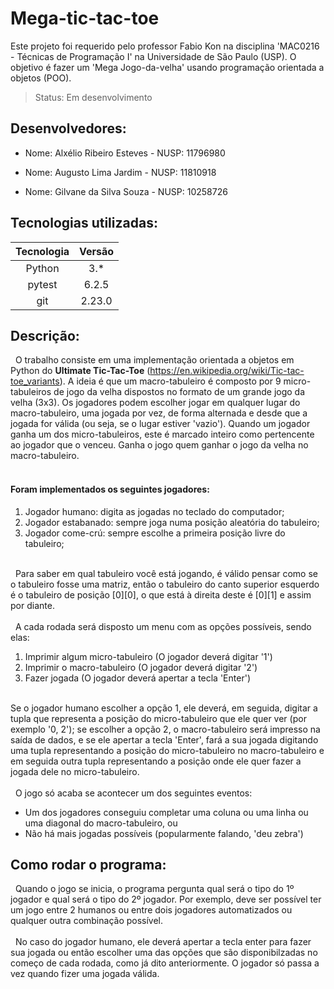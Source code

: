 # Mega-tic-tac-toe
Este projeto foi requerido pelo professor Fabio Kon na disciplina 'MAC0216 - Técnicas de Programação I' na Universidade de São Paulo (USP). 
O objetivo é fazer um 'Mega Jogo-da-velha' usando programação orientada a objetos (POO).

> Status: Em desenvolvimento

## Desenvolvedores:
- Nome: Alxélio Ribeiro Esteves - NUSP: 11796980

- Nome: Augusto Lima Jardim - NUSP: 11810918

- Nome: Gilvane da Silva Souza - NUSP: 10258726
## Tecnologias utilizadas:
 Tecnologia   | Versão
:----------:  | :--------:
Python        | 3.*
pytest        | 6.2.5
git           | 2.23.0


## Descrição:
&nbsp;&nbsp;O trabalho consiste em uma implementação orientada a objetos em Python do **Ultimate Tic-Tac-Toe** (https://en.wikipedia.org/wiki/Tic-tac-toe_variants).  A ideia é que um macro-tabuleiro é composto por 9 micro-tabuleiros de jogo da velha dispostos no formato de um grande jogo da velha (3x3). Os jogadores podem escolher jogar em qualquer lugar do macro-tabuleiro, uma jogada por vez, de forma alternada e desde que a jogada for válida (ou seja, se o lugar estiver 'vazio'). Quando um jogador ganha um dos micro-tabuleiros, este é marcado inteiro como pertencente ao jogador que o venceu. Ganha o jogo quem ganhar o jogo da velha no macro-tabuleiro.<br></br>

#### Foram implementados os seguintes jogadores:
1) Jogador humano: digita as jogadas no teclado do computador;
2) Jogador estabanado: sempre joga numa posição aleatória do tabuleiro;
3) Jogador come-crú: sempre escolhe a primeira posição livre do tabuleiro;<br></br>

&nbsp;&nbsp;Para saber em qual tabuleiro você está jogando, é válido pensar como se o tabuleiro fosse uma matriz, então o tabuleiro do canto superior esquerdo é o tabuleiro de posição [0][0], o que está à direita deste é [0][1] e assim por diante.<br></br>
&nbsp;&nbsp;A cada rodada será disposto um menu com as opções possíveis, sendo elas:
1) Imprimir algum micro-tabuleiro (O jogador deverá digitar '1')
2) Imprimir o macro-tabuleiro (O jogador deverá digitar '2')
3) Fazer jogada (O jogador deverá apertar a tecla 'Enter')<br></br>

Se o jogador humano escolher a opção 1, ele deverá, em seguida, digitar a tupla que representa a posição do micro-tabuleiro que ele quer ver (por exemplo '0, 2'); se escolher a opção 2, o macro-tabuleiro será impresso na saída de dados, e se ele apertar a tecla 'Enter', fará a sua jogada digitando uma tupla representando a posição do micro-tabuleiro no macro-tabuleiro e em seguida outra tupla representando a posição onde ele quer fazer a jogada dele no micro-tabuleiro.<br></br>
&nbsp;&nbsp;O jogo só acaba se acontecer um dos seguintes eventos:
- Um dos jogadores conseguiu completar uma coluna ou uma linha ou uma diagonal do macro-tabuleiro, ou
- Não há mais jogadas possíveis (popularmente falando, 'deu zebra')

## Como rodar o programa:
&nbsp;&nbsp;Quando o jogo se inicia, o programa pergunta qual será o tipo do 1º jogador e qual será o tipo do 2º jogador. Por exemplo, deve ser possível ter um jogo entre 2 humanos ou entre dois jogadores automatizados ou qualquer outra combinação possível.<br></br>
&nbsp;&nbsp;No caso do jogador humano, ele deverá apertar a tecla enter para fazer sua jogada ou então escolher uma das opções que são disponibilzadas no começo de cada rodada, como já dito anteriormente. O jogador só passa a vez quando fizer uma jogada válida.




